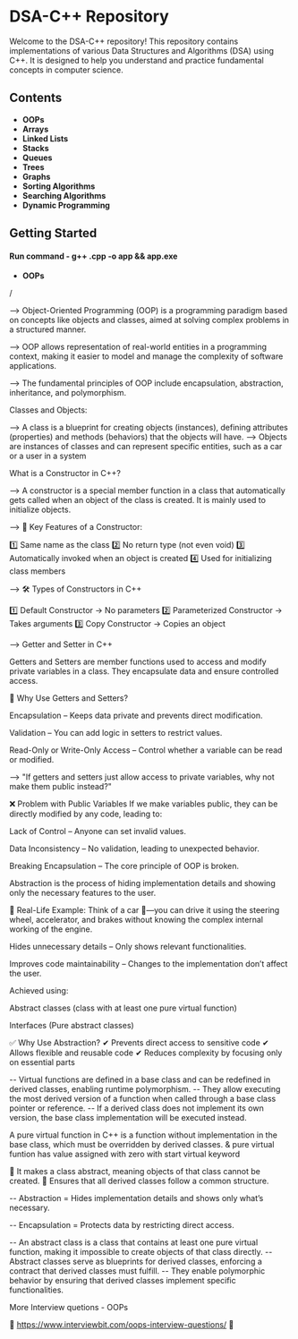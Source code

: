 # DSA-C++ Repository

Welcome to the DSA-C++ repository! This repository contains implementations of various Data Structures and Algorithms (DSA) using C++. It is designed to help you understand and practice fundamental concepts in computer science.

## Contents

- **OOPs**
- **Arrays**
- **Linked Lists**
- **Stacks**
- **Queues**
- **Trees**
- **Graphs**
- **Sorting Algorithms**
- **Searching Algorithms**
- **Dynamic Programming**

## Getting Started
 
 #### Run command - g++ <finename>.cpp -o app && app.exe


- **OOPs**
<!-- OOps -->/

--> Object-Oriented Programming (OOP) is a programming paradigm based on concepts like objects and classes, aimed at solving complex problems in a structured manner.

--> OOP allows representation of real-world entities in a programming context, making it easier to model and manage the complexity of software applications.

--> The fundamental principles of OOP include encapsulation, abstraction, inheritance, and polymorphism.

Classes and Objects:

--> A class is a blueprint for creating objects (instances), defining attributes (properties) and methods (behaviors) that the objects will have.
--> Objects are instances of classes and can represent specific entities, such as a car or a user in a system

What is a Constructor in C++?

--> A constructor is a special member function in a class that automatically gets called when an object of the class is created. It is mainly used to initialize objects.

--> 🔹 Key Features of a Constructor:

1️⃣ Same name as the class
2️⃣ No return type (not even void)
3️⃣ Automatically invoked when an object is created
4️⃣ Used for initializing class members

--> 🛠 Types of Constructors in C++

1️⃣ Default Constructor → No parameters
2️⃣ Parameterized Constructor → Takes arguments
3️⃣ Copy Constructor → Copies an object

--> Getter and Setter in C++

Getters and Setters are member functions used to access and modify private variables in a class.
They encapsulate data and ensure controlled access.

📌 Why Use Getters and Setters?

Encapsulation – Keeps data private and prevents direct modification.

Validation – You can add logic in setters to restrict values.

Read-Only or Write-Only Access – Control whether a variable can be read or modified.

--> "If getters and setters just allow access to private variables, why not make them public instead?"

❌ Problem with Public Variables
If we make variables public, they can be directly modified by any code, leading to:

Lack of Control – Anyone can set invalid values.

Data Inconsistency – No validation, leading to unexpected behavior.

Breaking Encapsulation – The core principle of OOP is broken.

<!--  📌 Abstraction in C++ (Simple Definition) -->

Abstraction is the process of hiding implementation details and showing only the necessary features to the user.

🔹 Real-Life Example:
Think of a car 🚗—you can drive it using the steering wheel, accelerator, and brakes without knowing the complex internal working of the engine.

<!-- 📌 Key Points About Abstraction -->

Hides unnecessary details – Only shows relevant functionalities.

Improves code maintainability – Changes to the implementation don’t affect the user.

Achieved using:

Abstract classes (class with at least one pure virtual function)

Interfaces (Pure abstract classes)

✅ Why Use Abstraction?
✔ Prevents direct access to sensitive code
✔ Allows flexible and reusable code
✔ Reduces complexity by focusing only on essential parts

<!-- === > Virtual Functions  -->

-- Virtual functions are defined in a base class and can be redefined in derived classes, enabling runtime polymorphism.
-- They allow executing the most derived version of a function when called through a base class pointer or reference.
-- If a derived class does not implement its own version, the base class implementation will be executed instead.

<!-- ===> 📌 Pure Virtual Function (Simple Definition) -->

A pure virtual function in C++ is a function without implementation in the base class, which must be overridden by derived classes. & pure virtual funtion has value assigned with zero with start virtual keyword

🔹 It makes a class abstract, meaning objects of that class cannot be created.
🔹 Ensures that all derived classes follow a common structure.

-- Abstraction = Hides implementation details and shows only what’s necessary.

-- Encapsulation = Protects data by restricting direct access.

<!-- Abstract Classes -->

-- An abstract class is a class that contains at least one pure virtual function, making it impossible to create objects of that class directly.
-- Abstract classes serve as blueprints for derived classes, enforcing a contract that derived classes must fulfill.
-- They enable polymorphic behavior by ensuring that derived classes implement specific functionalities.

<!--

 A derived class is a class that inherits properties and behavior from another class, called the base class. It allows code reuse and extensibility in object-oriented programming.

 -->

More Interview quetions - OOPs

📌 https://www.interviewbit.com/oops-interview-questions/ 📌
